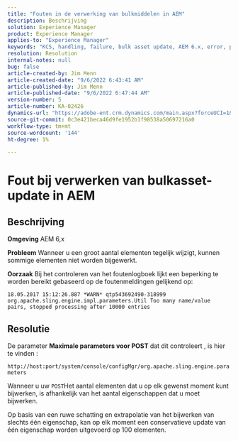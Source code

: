 ```yaml
---
title: "Fouten in de verwerking van bulkmiddelen in AEM"
description: Beschrijving
solution: Experience Manager
product: Experience Manager
applies-to: "Experience Manager"
keywords: "KCS, handling, failure, bulk asset update, AEM 6.x, error, parameter, Maximum POST Parameters, 100"
resolution: Resolution
internal-notes: null
bug: false
article-created-by: Jim Menn
article-created-date: "9/6/2022 6:43:41 AM"
article-published-by: Jim Menn
article-published-date: "9/6/2022 6:47:44 AM"
version-number: 5
article-number: KA-02426
dynamics-url: "https://adobe-ent.crm.dynamics.com/main.aspx?forceUCI=1&pagetype=entityrecord&etn=knowledgearticle&id=2a24b83c-af2d-ed11-9db1-0022480866ad"
source-git-commit: 0c3e421beca46d9fe1952b1f98538a50697216a0
workflow-type: tm+mt
source-wordcount: '144'
ht-degree: 1%

---
```


# Fout bij verwerken van bulkasset-update in AEM

## Beschrijving


<b>Omgeving</b>
AEM 6,x

<b>Probleem</b>
Wanneer u een groot aantal elementen tegelijk wijzigt, kunnen sommige elementen niet worden bijgewerkt.

<b>Oorzaak</b>
Bij het controleren van het foutenlogboek lijkt een beperking te worden bereikt gebaseerd op de foutenmeldingen gelijkend op:

`18.05.2017 15:12:26.887 *WARN* qtp543692490-318999 org.apache.sling.engine.impl.parameters.Util Too many name/value pairs, stopped processing after 10000 entries`


## Resolutie


De parameter <b>Maximale parameters voor POST</b> dat dit controleert , is hier te vinden :

`http://host:port/system/console/configMgr/org.apache.sling.engine.parameters`

Wanneer u uw `POST`Het aantal elementen dat u op elk gewenst moment kunt bijwerken, is afhankelijk van het aantal eigenschappen dat u moet bijwerken.

Op basis van een ruwe schatting en extrapolatie van het bijwerken van slechts één eigenschap, kan op elk moment een conservatieve update van één eigenschap worden uitgevoerd op 100 elementen.

